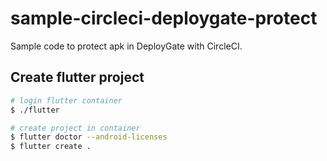 # sample-circleci-deploygate-protect
Sample code to protect apk in DeployGate with CircleCI.

## Create flutter project

```sh
# login flutter container
$ ./flutter

# create project in container
$ flutter doctor --android-licenses
$ flutter create .
```